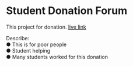 # Student Donation Forum

This project for donation. [live link ](https://react-student-assignment.netlify.app/)

Describe:
<br>
● This is for poor people
<br>
● Student helping
<br>
● Many students worked for this donation


